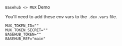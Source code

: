 `Basehub <> MUX` Demo

You'll need to add these env vars to the `.dev.vars` file.

```env
MUX_TOKEN_ID=""
MUX_TOKEN_SECRET=""
BASEHUB_TOKEN=""
BASEHUB_REF="main"
```